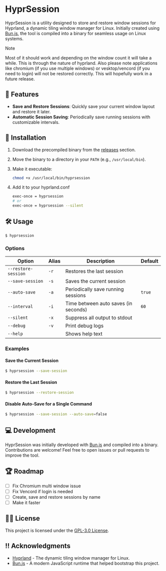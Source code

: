 # HyprSession

HyprSession is a utility designed to store and restore window sessions for Hyprland, a dynamic tiling window manager for Linux. Initially created using [Bun.js](https://bun.sh), the tool is compiled into a binary for seamless usage on Linux systems.

> [!NOTE]
> Most of it should work and depending on the window count it will take a while.
> This is through the nature of hyprland. 
> Also please note applications like chromium (if you use multiple windows) 
> or vesktop/vencord (if you need to login) will not be restored correctly.
> This will hopefully work in a future release.

## 🚀 Features

- **Save and Restore Sessions**: Quickly save your current window layout and restore it later.
- **Automatic Session Saving**: Periodically save running sessions with customizable intervals.

## 👷 Installation

1. Download the precompiled binary from the [releases](https://github.com/dominicrico/hyprsession/releases) section.
2. Move the binary to a directory in your `PATH` (e.g., `/usr/local/bin`).
3. Make it executable:

   ```bash
   chmod +x /usr/local/bin/hyprsession
   ```
4. Add it to your hyprland.conf
   ```bash
   exec-once = hyprsession
   # or 
   exec-once = hyprsession --silent
   ```

## 🛠 Usage

```bash
$ hyprsession
```

### Options

| Option                 | Alias | Description                                 | Default       |
|------------------------|-------|---------------------------------------------|---------------|
| `--restore-session`    | `-r`  | Restores the last session                   |               |
| `--save-session`       | `-s`  | Saves the current session                   |               |
| `--auto-save`          | `-a`  | Periodically save running sessions          | `true`        |
| `--interval`           | `-i`  | Time between auto saves (in seconds)        | `60`          |
| `--silent`             | `-x`  | Suppress all output to stdout               |               |
| `--debug`              | `-v`  | Print debug logs                            |               |
| `--help`               |       | Shows help text                             |               |

### Examples

#### Save the Current Session

```bash
$ hyprsession --save-session
```

#### Restore the Last Session

```bash
$ hyprsession --restore-session
```

#### Disable Auto-Save for a Single Command

```bash
$ hyprsession --save-session --auto-save=false
```

## 💻 Development

HyprSession was initially developed with [Bun.js](https://bun.sh) and compiled into a binary. Contributions are welcome! Feel free to open issues or pull requests to improve the tool.

## 🏆 Roadmap

- [ ] Fix Chromium multi window issue
- [ ] Fix Vencord if login is needed
- [ ] Create, save and restore sessions by name
- [ ] Make it faster

## 🧑‍⚖ License

This project is licensed under the [GPL-3.0 License](LICENSE).

## ‼️ Acknowledgments

- [Hyprland](https://hyprland.org) - The dynamic tiling window manager for Linux.
- [Bun.js](https://bun.sh) - A modern JavaScript runtime that helped bootstrap this project.
